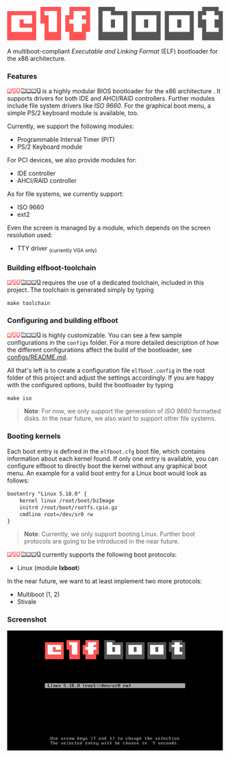 ![elfboot](images/elfboot-logo.png)

A multiboot-compliant *Executable and Linking Format* (ELF) bootloader for the x86 architecture.

### Features ###

![elfboot](images/elfboot-logo-inline.png) is a highly modular BIOS bootloader for the x86 architecture . It supports drivers for both IDE and AHCI/RAID controllers. Further modules include file system drivers like *ISO 9660*. For the graphical boot menu, a simple PS/2 keyboard module is available, too.

Currently, we support the following modules:

 - Programmable Interval Timer (PIT)
 - PS/2 Keyboard module

For PCI devices, we also provide modules for:

 - IDE controller
 - AHCI/RAID controller

As for file systems, we currently support:

 - ISO 9660
 - ext2

Even the screen is managed by a module, which depends on the screen resolution used:

 - TTY driver <sub>(currently VGA only)</sub>

### Building elfboot-toolchain ###

![elfboot](images/elfboot-logo-inline.png) requires the use of a dedicated toolchain, included in this project. The toolchain is generated simply by typing

```
make toolchain
```

### Configuring and building elfboot ###

![elfboot](images/elfboot-logo-inline.png) is highly customizable. You can see a few sample configurations in the `configs` folder. For a more detailed description of how the different configurations affect the build of the bootloader, see [configs/README.md](configs/README.md).

All that's left is to create a configuration file `elfboot.config` in the root folder of this project and adjust the settings accordingly. If you are happy with the configured options, build the bootloader by typing

```
make iso
```

> **Note**: For now, we only support the generation of *ISO 9660* formatted disks. In the near future, we also want to support other file systems.

### Booting kernels ###

Each boot entry is defined in the `elfboot.cfg` boot file, which contains information about each kernel found. If only one entry is available, you can configure elfboot to directly boot the kernel without any graphical boot menu. An example for a valid boot entry for a Linux boot would look as follows:

```
bootentry "Linux 5.18.0" {
	kernel linux /root/boot/bzImage
	initrd /root/boot/rootfs.cpio.gz
	cmdline root=/dev/sr0 rw
}
```

> **Note**: Currently, we only support booting Linux. Further boot protocols are going to be introduced in the near future.

![elfboot](images/elfboot-logo-inline.png) currently supports the following boot protocols:

 - Linux (module **lxboot**)

In the near future, we want to at least implement two more protocols:

 - Multiboot (1, 2)
 - Stivale

### Screenshot ###

![elfboot menu](images/elfboot-loader-menu.png)